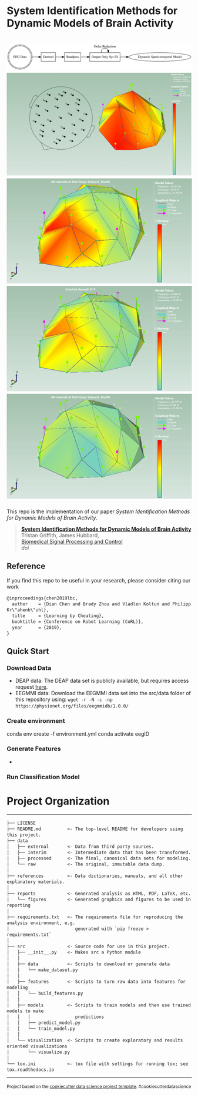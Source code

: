 # System Identification Methods for Dynamic Models of Brain Activity
![Overview](reports/figures/FIG1-1.png "Overview")
![Example Mode](reports/figures/FIG3-1.png "Example Mode")
![Brain Mode 1](reports/figures/mode1.gif "Example Brain Mode 1") 
![Brain Mode 2](reports/figures/mode2.gif "Example Brain Mode 2") 
![Brain Mode 3](reports/figures/mode3.gif "Example Brain Mode 3") 
==============================

This repo is the implementation of our paper *System Identification Methods for Dynamic Models of Brain Activity*.
> [**System Identification Methods for Dynamic Models of Brain Activity**](https://arxiv.org/abs/1912.12294)    
> Tristan Griffith, James Hubbard,        
> [Biomedical Signal Processing and Control](https://www.robot-learning.org)      
> _doi_

## Reference
If you find this repo to be useful in your research, please consider citing our work
```
@inproceedings{chen2019lbc,
  author    = {Dian Chen and Brady Zhou and Vladlen Koltun and Philipp Kr\"ahenb\"uhl},
  title     = {Learning by Cheating},
  booktitle = {Conference on Robot Learning (CoRL)},
  year      = {2019},
}
```

## Quick Start
### Download Data
- DEAP data: The DEAP data set is publicly available, but requires access request [here](http://anaxagoras.eecs.qmul.ac.uk/request.php?dataset=DEAP).
- EEGMMI data: Download the EEGMMI data set into the src/data folder of this repository using: ```wget -r -N -c -np https://physionet.org/files/eegmmidb/1.0.0/```
### Create environment
conda env create -f environment.yml
conda activate eegID

### Generate Features
- 

### Run Classification Model

# Project Organization
------------

    ├── LICENSE
    ├── README.md          <- The top-level README for developers using this project.
    ├── data
    │   ├── external       <- Data from third party sources.
    │   ├── interim        <- Intermediate data that has been transformed.
    │   ├── processed      <- The final, canonical data sets for modeling.
    │   └── raw            <- The original, immutable data dump.
    │
    ├── references         <- Data dictionaries, manuals, and all other explanatory materials.
    │
    ├── reports            <- Generated analysis as HTML, PDF, LaTeX, etc.
    │   └── figures        <- Generated graphics and figures to be used in reporting
    │
    ├── requirements.txt   <- The requirements file for reproducing the analysis environment, e.g.
    │                         generated with `pip freeze > requirements.txt`
    │
    ├── src                <- Source code for use in this project.
    │   ├── __init__.py    <- Makes src a Python module
    │   │
    │   ├── data           <- Scripts to download or generate data
    │   │   └── make_dataset.py
    │   │
    │   ├── features       <- Scripts to turn raw data into features for modeling
    │   │   └── build_features.py
    │   │
    │   ├── models         <- Scripts to train models and then use trained models to make
    │   │   │                 predictions
    │   │   ├── predict_model.py
    │   │   └── train_model.py
    │   │
    │   └── visualization  <- Scripts to create exploratory and results oriented visualizations
    │       └── visualize.py
    │
    └── tox.ini            <- tox file with settings for running tox; see tox.readthedocs.io


--------

<p><small>Project based on the <a target="_blank" href="https://drivendata.github.io/cookiecutter-data-science/">cookiecutter data science project template</a>. #cookiecutterdatascience</small></p>
